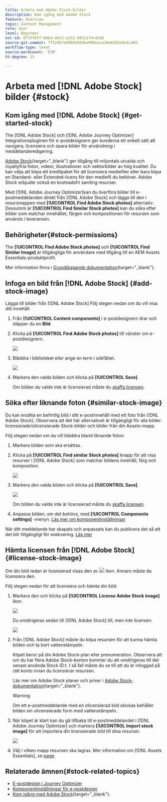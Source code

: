 ```yaml
---
title: Arbeta med Adobe Stock-bilder
description: Kom igång med Adobe Stock
feature: Overview
topic: Content Management
role: User
level: Beginner
exl-id: 0715f65f-04bd-4dc2-a152-98111f4c42e6
source-git-commit: 7f524b7ed9092465be996eeca36e6102e8e1c405
workflow-type: tm+mt
source-wordcount: '570'
ht-degree: 1%

---
```


# Arbeta med [!DNL Adobe Stock] bilder {#stock}

## Kom igång med [!DNL Adobe Stock] {#get-started-stock}

The [!DNL Adobe Stock] och [!DNL Adobe Journey Optimizer] Integrationspluginen för e-postdesignern ger kunderna ett enkelt sätt att navigera, licensiera och spara bilder för användning i meddelanderedigering.

[Adobe Stock](https://helpx.adobe.com/stock/get-started.html){target=&quot;_blank&quot;} ger tillgång till miljontals utvalda och royaltyfria foton, videor, illustrationer och vektorbilder av hög kvalitet. Du kan välja att köpa ett kreditpaket för att licensiera mediefiler eller bara köpa en Standard- eller Extended-licens för den mediefil du behöver. Adobe Stock erbjuder också en kostnadsfri samling resurser.

Med [!DNL Adobe Journey Optimizer]kan du överföra bilder till e-postmeddelanden direkt från [!DNL Adobe Stock] och lägga till den i resursmappen med **[!UICONTROL Find Adobe Stock photos]** alternativ. Dessutom är **[!UICONTROL Find Similar Stock photos]** kan du söka efter bilder som matchar innehållet, färgen och kompositionen för resursen som används i leveransen.

## Behörigheter{#stock-permissions}

The **[!UICONTROL Find Adobe Stock photos]** och **[!UICONTROL Find Similar Image]** är tillgängliga för användare med tillgång till en AEM Assets Essentials-produktprofil.

Mer information finns i [Grundläggande dokumentation](https://experienceleague.adobe.com/docs/experience-manager-assets-essentials/help/get-started-admins/deploy-administer.html#add-users-to-essentials){target=&quot;_blank&quot;}.

## Infoga en bild från [!DNL Adobe Stock] {#add-stock-image}

Lägga till bilder från [!DNL Adobe Stock] Följ stegen nedan om du vill visa ditt innehåll:

1. Från **[!UICONTROL Content components]** i e-postdesignern drar och släpper du en **Bild**.

1. Klicka på **[!UICONTROL Find Adobe Stock photos]** till vänster om e-postdesignern.

   ![](assets/stock-find-photos.png)

1. Bläddra i biblioteket eller ange en term i sökfältet.

   ![](assets/stock-select-from-lib.png)

1. Markera den valda bilden och klicka på **[!UICONTROL Save]**.

   Om bilden du valde inte är licensierad måste du [skaffa licensen](#license-stock-image).


## Söka efter liknande foton {#similar-stock-image}

Du kan ersätta en befintlig bild i ditt e-postinnehåll med ett foto från [!DNL Adobe Stock]. Observera att det här alternativet är tillgängligt för alla bilder: licensierade/olicensierade Stock-bilder och bilder från din Assets-mapp.

Följ stegen nedan om du vill bläddra bland liknande foton:

1. Markera bilden som ska ersättas.
1. Klicka på **[!UICONTROL Find similar Stock photos]** knapp för att visa resurser i [!DNL Adobe Stock] som matchar bildens innehåll, färg och komposition.

   ![](assets/stock-similar.png)

1. Markera den valda bilden och klicka på **[!UICONTROL Save]**.

   ![](assets/stock-similar-results.png)

   Om bilden du valde inte är licensierad måste du [skaffa licensen](#license-stock-image).

1. Anpassa bilden, om det behövs, med **[!UICONTROL Components settings]** -menyn. [Läs mer om komponentinställningar](content-components.md)

När ditt meddelande har skapats och anpassats kan du publicera det så att det blir tillgängligt för exekvering. [Läs mer](../messages/publish-manage-message.md)


## Hämta licensen från [!DNL Adobe Stock] {#license-stock-image}

Om din bild redan är licensierad visas den av ![](assets/stock_10.png) ikon. Annars måste du licensiera den.

Följ stegen nedan för att licensiera och hämta din bild:

1. Markera den och klicka på **[!UICONTROL License Adobe Stock image]** ikon.

   ![](assets/stock-license-icon.png)

   Du omdirigeras sedan till [!DNL Adobe Stock] till, men inte licensen.

   ![](assets/stock-license-photo.png)

1. Från [!DNL Adobe Stock] måste du köpa resursen för att kunna hämta bilden och ta bort vattenstämpeln.

   Köpet beror på din Adobe Stock-plan eller prenumeration. Observera att om du har flera Adobe Stock-konton kommer du att omdirigeras till det senast använda Stock ID:t. I så fall måste du se till att du är inloggad på rätt konto innan du licensierar resursen.

   Läs mer om Adobe Stock planer och priser i [Adobe Stock-dokumentation](https://stock.adobe.com/plans){target=&quot;_blank&quot;}.

   >[!WARNING]
   > Om ett e-postmeddelande med en olicensierad bild skickas behåller bilden sin olicensierade form med vattenstämpeln.

1. När köpet är klart kan du gå tillbaka till e-postmeddelandet i [!DNL Adobe Journey Optimizer] och markera **[!UICONTROL Import stock image]** för att importera din licensierade bild till dina resurser.

   ![](assets/stock_6.png)

1. Välj i vilken mapp resursen ska lagras. Mer information om [!DNL Assets Essentials], se [page](assets-essentials.md#get-started-assets-essentials).

## Relaterade ämnen{#stock-related-topics}

* [E-postdesign i Journey Optimizer](design-emails.md)
* [Komponentinställningar för e-postdesign](content-components.md)
* [Kom igång med Adobe Stock](https://helpx.adobe.com/stock/get-started.html){target=&quot;_blank&quot;}.

